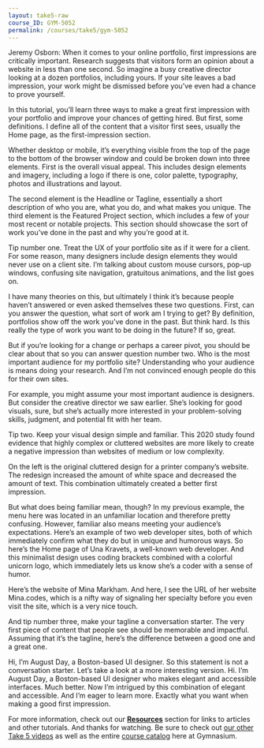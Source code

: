```yaml
---
layout: take5-raw
course_ID: GYM-5052
permalink: /courses/take5/gym-5052
---
```


Jeremy Osborn: When it comes to your online portfolio, first impressions are critically important. Research suggests that visitors form an opinion about a website in less than one second. So imagine a busy creative director looking at a dozen portfolios, including yours. If your site leaves a bad impression, your work might be dismissed before you’ve even had a chance to prove yourself.

In this tutorial, you’ll learn three ways to make a great first impression with your portfolio and improve your chances of getting hired. But first, some definitions. I define all of the content that a visitor first sees, usually the Home page, as the first-impression section.

Whether desktop or mobile, it’s everything visible from the top of the page to the bottom of the browser window and could be broken down into three elements. First is the overall visual appeal. This includes design elements and imagery, including a logo if there is one, color palette, typography, photos and illustrations and layout.

The second element is the Headline or Tagline, essentially a short description of who you are, what you do, and what makes you unique. The third element is the Featured Project section, which includes a few of your most recent or notable projects. This section should showcase the sort of work you’ve done in the past and why you’re good at it.

Tip number one. Treat the UX of your portfolio site as if it were for a client. For some reason, many designers include design elements they would never use on a client site. I’m talking about custom mouse cursors, pop-up windows, confusing site navigation, gratuitous animations, and the list goes on.

I have many theories on this, but ultimately I think it’s because people haven’t answered or even asked themselves these two questions. First, can you answer the question, what sort of work am I trying to get? By definition, portfolios show off the work you’ve done in the past. But think hard. Is this really the type of work you want to be doing in the future? If so, great.

But if you’re looking for a change or perhaps a career pivot, you should be clear about that so you can answer question number two. Who is the most important audience for my portfolio site? Understanding who your audience is means doing your research. And I’m not convinced enough people do this for their own sites.

For example, you might assume your most important audience is designers. But consider the creative director we saw earlier. She’s looking for good visuals, sure, but she’s actually more interested in your problem-solving skills, judgment, and potential fit with her team.

Tip two. Keep your visual design simple and familiar. This 2020 study found evidence that highly complex or cluttered websites are more likely to create a negative impression than websites of medium or low complexity.

On the left is the original cluttered design for a printer company’s website. The redesign increased the amount of white space and decreased the amount of text. This combination ultimately created a better first impression.

But what does being familiar mean, though? In my previous example, the menu here was located in an unfamiliar location and therefore pretty confusing. However, familiar also means meeting your audience’s expectations. Here’s an example of two web developer sites, both of which immediately confirm what they do but in unique and humorous ways. So here’s the Home page of Una Kravets, a well-known web developer. And this minimalist design uses coding brackets combined with a colorful unicorn logo, which immediately lets us know she’s a coder with a sense of humor.

Here’s the website of Mina Markham. And here, I see the URL of her website Mina.codes, which is a nifty way of signaling her specialty before you even visit the site, which is a very nice touch.

And tip number three, make your tagline a conversation starter. The very first piece of content that people see should be memorable and impactful. Assuming that it’s the tagline, here’s the difference between a good one and a great one.

Hi, I’m August Day, a Boston-based UI designer. So this statement is not a conversation starter. Let’s take a look at a more interesting version. Hi. I’m August Day, a Boston-based UI designer who makes elegant and accessible interfaces. Much better. Now I’m intrigued by this combination of elegant and accessible. And I’m eager to learn more. Exactly what you want when making a good first impression.

For more information, check out our [**Resources**](#tutorial-resources) section for links to articles and other tutorials. And thanks for watching. Be sure to check out [our other Take 5 videos][2] as well as the entire [course catalog][3] here at Gymnasium.

[1]: TK
[2]: https://thegymnasium.com/courses/take5
[3]: https://thegymnasium.com/courses
